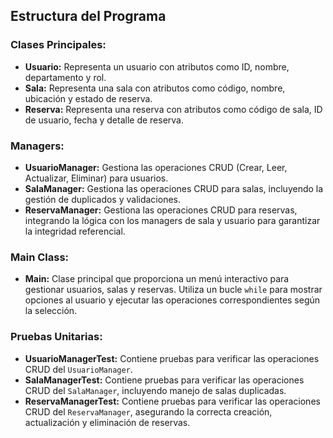 ## Estructura del Programa

### Clases Principales:

- **Usuario:** Representa un usuario con atributos como ID, nombre, departamento y rol.
- **Sala:** Representa una sala con atributos como código, nombre, ubicación y estado de reserva.
- **Reserva:** Representa una reserva con atributos como código de sala, ID de usuario, fecha y detalle de reserva.

### Managers:

- **UsuarioManager:** Gestiona las operaciones CRUD (Crear, Leer, Actualizar, Eliminar) para usuarios.
- **SalaManager:** Gestiona las operaciones CRUD para salas, incluyendo la gestión de duplicados y validaciones.
- **ReservaManager:** Gestiona las operaciones CRUD para reservas, integrando la lógica con los managers de sala y usuario para garantizar la integridad referencial.

### Main Class:

- **Main:** Clase principal que proporciona un menú interactivo para gestionar usuarios, salas y reservas. Utiliza un bucle `while` para mostrar opciones al usuario y ejecutar las operaciones correspondientes según la selección.

### Pruebas Unitarias:

- **UsuarioManagerTest:** Contiene pruebas para verificar las operaciones CRUD del `UsuarioManager`.
- **SalaManagerTest:** Contiene pruebas para verificar las operaciones CRUD del `SalaManager`, incluyendo manejo de salas duplicadas.
- **ReservaManagerTest:** Contiene pruebas para verificar las operaciones CRUD del `ReservaManager`, asegurando la correcta creación, actualización y eliminación de reservas.
